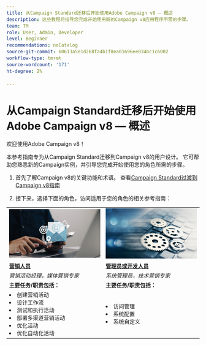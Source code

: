```yaml
---
title: 从Campaign Standard迁移后开始使用Adobe Campaign v8 — 概述
description: 这些教程将指导您完成开始使用新的Campaign v8应用程序所需的步骤。
team: TM
role: User, Admin, Developer
level: Beginner
recommendations: noCatalog
source-git-commit: 60613a5e1d268fa4b1f8ea01696ee034bc1c6002
workflow-type: tm+mt
source-wordcount: '171'
ht-degree: 2%

---
```



# 从Campaign Standard迁移后开始使用Adobe Campaign v8 — 概述

欢迎使用Adobe Campaign v8！

本参考指南专为从Campaign Standard迁移到Campaign v8的用户设计。 它可帮助您熟悉新的Campaign实例，并引导您完成开始使用您的角色所需的步骤。

1. 首先了解Campaign v8的关键功能和术语。 查看[Campaign Standard过渡到Campaign v8指南](https://experienceleague.adobe.com/zh-hans/docs/campaign-web/v8/start/acs-migration)

2. 接下来，选择下面的角色，访问适用于您的角色的相关参考指南：

<table>
<tr>
  <td>
    <a href="get-started-for-marketers.md">
      <img alt="营销活动管理器"src="./_assets/digital_marketing.jpeg"/>
    </a>
    <div>
  </td>
  <td>
  <a href="get-started-for-administrators-developers.md">
    <img alt="管理员或开发人员" src="./_assets/admin.jpeg"/>
    </a>
    <div>
  </td>
  </tr>
  <tr>
    <td>
    <a href="get-started-for-marketers.md">
    <strong>营销人员</strong>
    </a>
    </td>
    <td>
      <a href="get-started-for-administrators-developers.md">
      <strong>管理员或开发人员</strong>
      </a>
    </td>
  </tr>
    <td>
    <em>营销活动经理，媒体营销专家</em>
    </td>
    <td>
      <em>系统管理员，技术营销专家</em>
    </td>
  <tr>
    <td>
    <b>主要任务/职责包括：</b>
    </td>
      <td>
    <b>主要任务/职责包括：</b>
    </td>
  </tr>
  <tr>
    <td>
      <li>创建营销活动
      <li>设计工作流
      <li>测试和执行活动
      <li>部署多渠道营销活动
      <li>优化活动
      <li>优化自动化活动
    </td>
    <td>
        <li>访问管理
        <li>系统配置
        <li> 系统自定义
    </td>
</tr>
</table>
</div>
